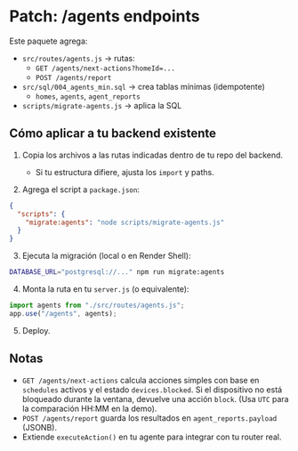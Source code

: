 # Patch: /agents endpoints

Este paquete agrega:
- `src/routes/agents.js` → rutas:
  - `GET /agents/next-actions?homeId=...`
  - `POST /agents/report`
- `src/sql/004_agents_min.sql` → crea tablas mínimas (idempotente)
  - `homes`, `agents`, `agent_reports`
- `scripts/migrate-agents.js` → aplica la SQL

## Cómo aplicar a tu backend existente

1) Copia los archivos a las rutas indicadas dentro de tu repo del backend.
   - Si tu estructura difiere, ajusta los `import` y paths.

2) Agrega el script a `package.json`:
```json
{
  "scripts": {
    "migrate:agents": "node scripts/migrate-agents.js"
  }
}
```

3) Ejecuta la migración (local o en Render Shell):
```bash
DATABASE_URL="postgresql://..." npm run migrate:agents
```

4) Monta la ruta en tu `server.js` (o equivalente):
```js
import agents from "./src/routes/agents.js";
app.use("/agents", agents);
```

5) Deploy.

## Notas
- `GET /agents/next-actions` calcula acciones simples con base en `schedules` activos
  y el estado `devices.blocked`. Si el dispositivo no está bloqueado durante la ventana,
  devuelve una acción `block`. (Usa `UTC` para la comparación HH:MM en la demo).
- `POST /agents/report` guarda los resultados en `agent_reports.payload` (JSONB).
- Extiende `executeAction()` en tu agente para integrar con tu router real.
